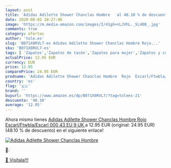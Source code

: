 ```yaml
---
layout: post
title: 'Adidas Adilette Shower Chanclas Hombre   al 48.10 % de descuento'
date: 2020-08-02 10:27:06
image: 'https://m.media-amazon.com/images/I/41gG+nLJVhL._SL400_.jpg'
comments: true
category: ofertas
author: 'tole.es'
slug: 'B071X8RVL7-es Adidas Adilette Shower Chanclas Hombre Rojo...'
sku: 'B071X8RVL7-es'
tags: [ 'Zapatos','Zapatos de tacón','Zapatos para mujer','Zapatos y complementos','chanclas', ]
actualPrice: 12.95 EUR
currency: EUR
price: 12.95
comparePrice: 24.95 EUR
prodname: 'Adidas Adilette Shower Chanclas Hombre  Rojo  Escarl/Ftwbla/Escarl 000   43     EU  9 UK '
country: 'es'
flag: '🇪🇸'
brand: ''
buyurl: 'https://www.amazon.es/dp/B071X8RVL7/?tag=tolees-21'
descuento: '48.10'
average: '12.95'
---
```


Ahora mismo tienes [Adidas Adilette Shower Chanclas Hombre  Rojo  Escarl/Ftwbla/Escarl 000   43     EU  9 UK ](https://www.amazon.es/dp/B071X8RVL7/?tag=tolees-21) a 12.95 EUR (original: 24.95 EUR) (48.10 %  de descuento) en el siguiente enlace!

[![Adidas Adilette Shower Chanclas Hombre  ](https://m.media-amazon.com/images/I/41gG+nLJVhL._SL400_.jpg)](https://www.amazon.es/dp/B071X8RVL7/?tag=tolees-21)

🔎:


[🛒 Visítala!!!](https://www.amazon.es/dp/B071X8RVL7/?tag=tolees-21)

